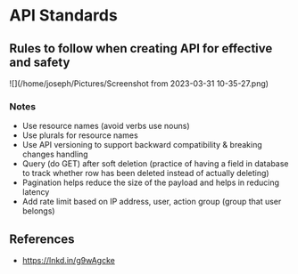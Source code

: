 # API Standards

## Rules to follow when creating API for effective and safety
![](/home/joseph/Pictures/Screenshot from 2023-03-31 10-35-27.png)
### Notes
* Use resource names (avoid verbs use nouns)
* Use plurals for resource names
* Use API versioning to support backward compatibility & breaking changes handling
* Query (do GET) after soft deletion (practice of having a field in database to track whether row has been deleted instead of actually deleting) 
* Pagination helps reduce the size of the payload and helps in reducing latency
* Add rate limit based on IP address, user, action group (group that user belongs)

## References
* https://lnkd.in/g9wAgcke
